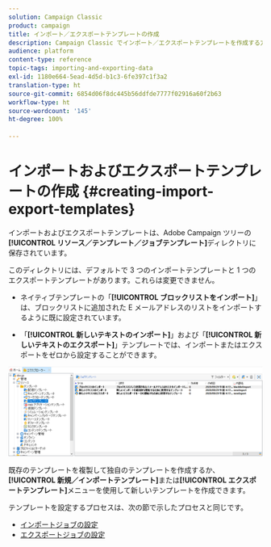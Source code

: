 ```yaml
---
solution: Campaign Classic
product: campaign
title: インポート／エクスポートテンプレートの作成
description: Campaign Classic でインポート／エクスポートテンプレートを作成する方法を説明します。
audience: platform
content-type: reference
topic-tags: importing-and-exporting-data
exl-id: 1180e664-5ead-4d5d-b1c3-6fe397c1f3a2
translation-type: ht
source-git-commit: 6854d06f8dc445b56ddfde7777f02916a60f2b63
workflow-type: ht
source-wordcount: '145'
ht-degree: 100%

---
```


# インポートおよびエクスポートテンプレートの作成 {#creating-import-export-templates}

インポートおよびエクスポートテンプレートは、Adobe Campaign ツリーの&#x200B;**[!UICONTROL リソース／テンプレート／ジョブテンプレート]**&#x200B;ディレクトリに保存されています。

このディレクトリには、デフォルトで 3 つのインポートテンプレートと 1 つのエクスポートテンプレートがあります。これらは変更できません。

* ネイティブテンプレートの「**[!UICONTROL ブロックリストをインポート]**」は、ブロックリストに追加された E メールアドレスのリストをインポートするように既に設定されています。

* 「**[!UICONTROL 新しいテキストのインポート]**」および「**[!UICONTROL 新しいテキストのエクスポート]**」テンプレートでは、インポートまたはエクスポートをゼロから設定することができます。

![](assets/s_ncs_user_export_wizard_template_create.png)

既存のテンプレートを複製して独自のテンプレートを作成するか、**[!UICONTROL 新規／インポートテンプレート]**&#x200B;または&#x200B;**[!UICONTROL エクスポートテンプレート]**&#x200B;メニューを使用して新しいテンプレートを作成できます。

テンプレートを設定するプロセスは、次の節で示したプロセスと同じです。

* [インポートジョブの設定](../../platform/using/executing-import-jobs.md)
* [エクスポートジョブの設定](../../platform/using/executing-export-jobs.md)
